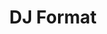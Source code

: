 ---
title: "DJ Format"
summary: "Hip-hop DJ from Brighton, UK."
slug: "dj-format"
image: "dj-format.jpg"
apple_music_artist_url: "None"
wikipedia_url: "none"
---